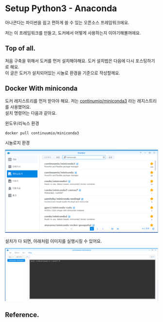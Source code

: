 # Setup Python3 - Anaconda

아나콘다는 파이썬을 쉽고 편하게 쓸 수 있는 오픈소스 프레임워크에요.

저는 이 프레임워크를 만들고, 도커에서 어떻게 사용하는지 이야기해볼꺼에요.

## Top of all.

처음 구축을 위해서 도커를 먼저 설치해야해요. 도커 설치법은 다음에 다시 포스팅하기로 해요.  
이 글은 도커가 설치되어있는 시놀로 환경을 기준으로 작성할께요.

## Docker With miniconda

도커 레지스트리를 먼저 받아야 해요. 저는 [continumio/miniconda3](https://registry.hub.docker.com/r/continuumio/miniconda3/) 라는 레지스트리를 사용했어요.  
설치 명령어는 다음과 같아요.

윈도우/리눅스 환경

```text
docker pull continuumio/miniconda3
```

시놀로지 환경

![&#xC81C;&#xC77C; &#xC0C1;&#xB2E8;&#xC758; &#xC774;&#xBBF8;&#xC9C0;&#xB97C; &#xC124;&#xCE58;&#xD558;&#xBA74; &#xB3FC;&#xC694;.](../.gitbook/assets/image.png)

설치가 다 되면, 아래처럼 이미지를 실행시킬 수 있어요.

![&#xC774; &#xD654;&#xBA74;&#xC774; &#xBCF4;&#xC778;&#xB2E4;&#xBA74; &#xC124;&#xCE58;&#xAC00; &#xB05D;&#xB09C;&#xAC70;&#xC5D0;&#xC694;. &#xCC38; &#xC27D;&#xC8E0;?](../.gitbook/assets/image%20%282%29.png)



## Reference.

